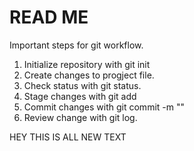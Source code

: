# READ ME #

Important steps for git workflow.

1. Initialize repository with git init
2. Create changes to progject file.
3. Check status with git status.
4. Stage changes with git add
5. Commit changes with git commit -m ""
6. Review change with git log.

HEY THIS IS ALL NEW TEXT
